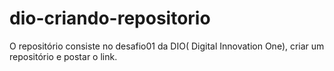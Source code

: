 # dio-criando-repositorio
O repositório consiste no desafio01 da DIO( Digital Innovation One), criar um repositório e postar o link.
